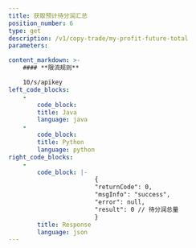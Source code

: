 ```yaml
---
title: 获取预计待分润汇总
position_number: 6
type: get
description: /v1/copy-trade/my-profit-future-total
parameters:

content_markdown: >-
    #### **限流规则**

    10/s/apikey
left_code_blocks:
    -
        code_block:
        title: Java
        language: java
    -
        code_block:
        title: Python
        language: python
right_code_blocks:
    -
        code_block: |-
                        {
                        "returnCode": 0,
                        "msgInfo": "success",
                        "error": null,
                        "result": 0 // 待分润总量
                        }
        title: Response
        language: json
---
```

